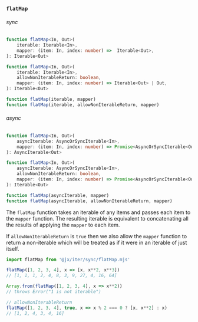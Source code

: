 ### `flatMap`

###### sync

```ts
function flatMap<In, Out>(
    iterable: Iterable<In>,
    mapper: (item: In, index: number) =>  Iterable<Out>,
): Iterable<Out>

function flatMap<In, Out>(
    iterable: Iterable<In>,
    allowNonIterableReturn: boolean,
    mapper: (item: In, index: number) => Iterable<Out> | Out,
): Iterable<Out>

function flatMap(iterable, mapper)
function flatMap(iterable, allowNonIterableReturn, mapper)
```

###### async

```ts
function flatMap<In, Out>(
    asyncIterable: AsyncOrSyncIterable<In>,
    mapper: (item: In, index: number) => Promise<AsyncOrSyncIterable<Out>> | AsyncOrSyncIterable<Out>,
): AsyncIterable<Out>

function flatMap<In, Out>(
    asyncIterable: AsyncOrSyncIterable<In>,
    allowNonIterableReturn: boolean,
    mapper: (item: In, index: number) => Promise<AsyncOrSyncIterable<Out>|Out> | AsyncOrSyncIterable<Out> | Out,
): Iterable<Out>

function flatMap(asyncIterable, mapper)
function flatMap(asyncIterable, allowNonIterableReturn, mapper)
```

The `flatMap` function takes an iterable of any items and passes each item to the `mapper` function.
The resulting iterable is equivalent to concatenating all the results of applying the `mapper` to each item.

If `allowNonIterableReturn` is `true` then we also allow the `mapper` function to return a non-iterable which will be treated
as if it were in an iterable of just itself.

```js
import flatMap from '@jx/iter/sync/flatMap.mjs'

flatMap([1, 2, 3, 4], x => [x, x**2, x**3])
// [1, 1, 1, 2, 4, 8, 3, 9, 27, 4, 16, 64]

Array.from(flatMap([1, 2, 3, 4], x => x**2))
// throws Error("1 is not iterable")

// allowNonIterableReturn
flatMap([1, 2, 3, 4], true, x => x % 2 === 0 ? [x, x**2] : x)
// [1, 2, 4, 3, 4, 16]
```
